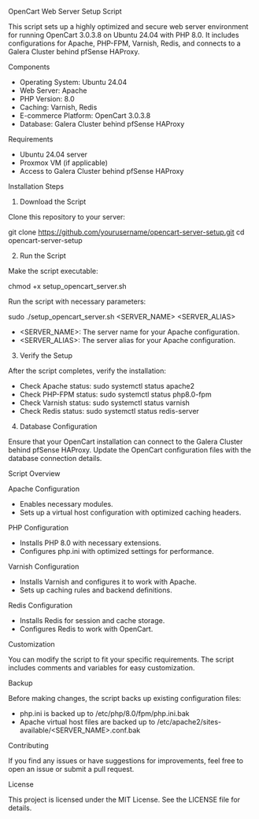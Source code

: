 OpenCart Web Server Setup Script

This script sets up a highly optimized and secure web server environment for running OpenCart 3.0.3.8 on Ubuntu 24.04 with PHP 8.0. It includes configurations for Apache, PHP-FPM, Varnish, Redis, and connects to a Galera Cluster behind pfSense HAProxy.

Components

- Operating System: Ubuntu 24.04
- Web Server: Apache
- PHP Version: 8.0
- Caching: Varnish, Redis
- E-commerce Platform: OpenCart 3.0.3.8
- Database: Galera Cluster behind pfSense HAProxy

Requirements

- Ubuntu 24.04 server
- Proxmox VM (if applicable)
- Access to Galera Cluster behind pfSense HAProxy

Installation Steps

1. Download the Script

Clone this repository to your server:

git clone https://github.com/yourusername/opencart-server-setup.git
cd opencart-server-setup

2. Run the Script

Make the script executable:

chmod +x setup_opencart_server.sh

Run the script with necessary parameters:

sudo ./setup_opencart_server.sh <SERVER_NAME> <SERVER_ALIAS>

- <SERVER_NAME>: The server name for your Apache configuration.
- <SERVER_ALIAS>: The server alias for your Apache configuration.

3. Verify the Setup

After the script completes, verify the installation:

- Check Apache status: sudo systemctl status apache2
- Check PHP-FPM status: sudo systemctl status php8.0-fpm
- Check Varnish status: sudo systemctl status varnish
- Check Redis status: sudo systemctl status redis-server

4. Database Configuration

Ensure that your OpenCart installation can connect to the Galera Cluster behind pfSense HAProxy. Update the OpenCart configuration files with the database connection details.

Script Overview

Apache Configuration

- Enables necessary modules.
- Sets up a virtual host configuration with optimized caching headers.

PHP Configuration

- Installs PHP 8.0 with necessary extensions.
- Configures php.ini with optimized settings for performance.

Varnish Configuration

- Installs Varnish and configures it to work with Apache.
- Sets up caching rules and backend definitions.

Redis Configuration

- Installs Redis for session and cache storage.
- Configures Redis to work with OpenCart.

Customization

You can modify the script to fit your specific requirements. The script includes comments and variables for easy customization.

Backup

Before making changes, the script backs up existing configuration files:

- php.ini is backed up to /etc/php/8.0/fpm/php.ini.bak
- Apache virtual host files are backed up to /etc/apache2/sites-available/<SERVER_NAME>.conf.bak

Contributing

If you find any issues or have suggestions for improvements, feel free to open an issue or submit a pull request.

License

This project is licensed under the MIT License. See the LICENSE file for details.
